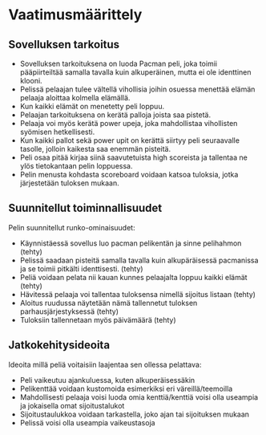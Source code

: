# Vaatimusmäärittely

## Sovelluksen tarkoitus

- Sovelluksen tarkoituksena on luoda Pacman peli, joka toimii pääpiirteiltää samalla tavalla kuin alkuperäinen, mutta ei ole identtinen klooni.
- Pelissä pelaajan tulee vältellä vihollisia joihin osuessa menettää elämän pelaaja aloittaa kolmella elämällä.
- Kun kaikki elämät on menetetty peli loppuu.
- Pelaajan tarkoituksena on kerätä palloja joista saa pistetä.
- Pelaaja voi myös kerätä power upeja, joka mahdollistaa vihollisten syömisen hetkellisesti.
- Kun kaikki pallot sekä power upit on kerättä siirtyy peli seuraavalle tasolle, jolloin kaikesta saa enemmän pisteitä.
- Peli osaa pitää kirjaa siinä saavutetuista high scoreista ja tallentaa ne ylös tietokantaan pelin loppuessa.
- Pelin menusta kohdasta scoreboard voidaan katsoa tuloksia, jotka järjestetään tuloksen mukaan.

## Suunnitellut toiminnallisuudet

Pelin suunnitellut runko-ominaisuudet:
- Käynnistäessä sovellus luo pacman pelikentän ja sinne pelihahmon (tehty)
- Pelissä saadaan pisteitä samalla tavalla kuin alkupäräisessä pacmanissa ja se toimii pitkälti identtisesti. (tehty)
- Peliä voidaan pelata nii kauan kunnes pelaajalta loppuu kaikki elämät (tehty)
- Hävitessä pelaaja voi tallentaa tuloksensa nimellä sijoitus listaan (tehty)
- Aloitus ruudussa näytetään nämä tallennetut tuloksen parhausjärjestyksessä (tehty)
- Tuloksiin tallennetaan myös päivämäärä (tehty)

## Jatkokehitysideoita

Ideoita millä peliä voitaisiin laajentaa sen ollessa pelattava:
- Peli vaikeutuu ajankuluessa, kuten alkuperäisessäkin
- Pelikenttää voidaan kustomoida esimerkiksi eri väreillä/teemoilla
- Mahdollisesti pelaaja voisi luoda omia kenttiä/kenttiä voisi olla useampia ja jokaisella omat sijoitustalukot
- Sijoitustaulukkoa voidaan tarkastella, joko ajan tai sijoituksen mukaan
- Pelissä voisi olla useampia vaikeustasoja
